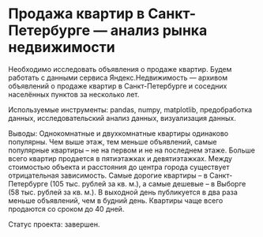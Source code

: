 # Продажа квартир в Санкт-Петербурге — анализ рынка недвижимости

Необходимо исследовать объявления о продаже квартир. Будем работать с данными сервиса Яндекс.Недвижимость — архивом объявлений о продаже квартир в Санкт-Петербурге и соседних населённых пунктов за несколько лет. 

Используемые инструменты: pandas, numpy, matplotlib, предобработка данных, исследовательский анализ данных, визуализация данных.

Выводы: 
Однокомнатные и двухкомнатные квартиры одинаково популярны. Чем выше этаж, тем меньше объявлений, самые популярные квартиры – не на первом и не на последнем этаже. Больше всего квартир продается в пятиэтажках и девятиэтажках.
Между стоимостью объекта и расстояния до центра города существует отрицательная зависимость. Самые дорогие квартиры – в Санкт-Петербурге (105 тыс. рублей за кв. м.), а самые дешевые – в Выборге (58 тыс. рублей за кв. м.). 
В выходной день публикуется в два раза меньше объявлений, чем в будний день. Квартиры чаще всего продаются со сроком до 40 дней. 

Статус проекта: завершен.


